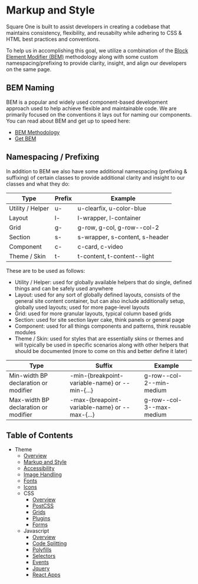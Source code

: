 #  Markup and Style

Square One is built to assist developers in creating a codebase that maintains consistency, 
flexibility, and reusabilty while adhering to CSS & HTML best practices and conventions.

To help us in accomplishing this goal, we utilize a combination of the [Block Element Modifier (BEM)](https://en.bem.info/methodology/) 
methodology along with some custom namespacing/prefixing to provide clarity, insight, and align our 
developers on the same page.

## BEM Naming

BEM is a popular and widely used component-based development approach used to help achieve flexible and 
maintainable code. We are primarily focused on the conventions it lays out for naming our components. You 
can read about BEM and get up to speed here:

* [BEM Methodology](https://en.bem.info/methodology/)
* [Get BEM](http://getbem.com/)

## Namespacing / Prefixing

In addition to BEM we also have some additional namespacing (prefixing & suffixing) of certain classes to provide 
additional clarity and insight to our classes and what they do:

| Type             | Prefix         | Example                          |
| ---------------- | -------------- | -------------------------------- |
| Utility / Helper | u-             | u-clearfix, u-color-blue         |
| Layout           | l-             | l-wrapper, l-container           |
| Grid             | g-             | g-row, g-col, g-row--col-2       |
| Section          | s-             | s-wrapper, s-content, s-header   |
| Component        | c-             | c-card, c-video                  |
| Theme / Skin     | t-             | t-content, t-content--light      |

These are to be used as follows:

* Utility / Helper: used for globally available helpers that do single, defined things and can be safely
used anywhere
* Layout: used for any sort of globally defined layouts, consists of the general site content container, but 
can also include additionally setup, globally used layouts; used for more page-level layouts
* Grid: used for more granular layouts, typical column based grids
* Section: used for site section layer cake, think panels or general page
* Component: used for all things components and patterns, think reusable modules
* Theme / Skin: used for styles that are essentially skins or themes and will typically be used in specific 
scenarios along with other helpers that should be documented (more to come on this and better define it later)

| Type                                 | Suffix                                         | Example                          |
| ------------------------------------ | ---------------------------------------------- | -------------------------------- |
| Min-width BP declaration or modifier | -min-{breakpoint-variable-name} or --min-{...} | g-row--col-2--min-medium         |
| Max-width BP declaration or modifier | -max-{breapoint-variable-name} or --max-{...}  | g-row--col-3--max-medium         |

## Table of Contents

* Theme
  * [Overview](/docs/frontend/README.md)
  * [Markup and Style](/docs/frontend/markup-and-style.md)
  * [Accessibility](/docs/frontend/accessibility.md)
  * [Image Handling](/docs/frontend/images.md)
  * [Fonts](/docs/frontend/fonts.md)
  * [Icons](/docs/frontend/icons.md)
  * CSS
    * [Overview](/docs/frontend/css/README.md)
    * [PostCSS](/docs/frontend/css/postcss.md)
    * [Grids](/docs/frontend/css/grids.md)
    * [Plugins](/docs/frontend/css/plugins.md)
    * [Forms](/docs/frontend/css/forms.md)
  * Javascript
    * [Overview](/docs/frontend/js/README.md)
    * [Code Splitting](/docs/frontend/js/code-splitting.md)
    * [Polyfills](/docs/frontend/js/polyfills.md)
    * [Selectors](/docs/frontend/js/selectors.md)
    * [Events](/docs/frontend/js/events.md)
    * [Jquery](/docs/frontend/js/jquery.md)
    * [React Apps](/docs/frontend/js/react-apps.md)
